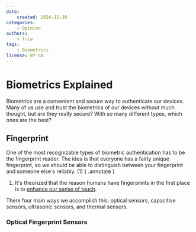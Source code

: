 ```yaml
---
date:
    created: 2024-11-30
categories:
    - Opinion
authors:
    - fria
tags:
    - Biometrics
license: BY-SA
---
```

# Biometrics Explained

Biometrics are a convenient and secure way to authenticate our devices. Many of us use and trust the biometrics of our devices without much thought, but are they really secure? With so many different types, which ones are the best?<!-- more -->

## Fingerprint

One of the most recognizable types of biometric authentication has to be the fingerprint reader. The idea is that everyone has a fairly unique fingerprint, so we should be able to distinguish between your fingerprint and someone else's reliably. (1)
{ .annotate }

1. It's theorized that the reason humans have fingerprints in the first place is to [enhance our sense of touch](https://www.science.org/doi/10.1126/science.1166467).

There four main ways we accomplish this: optical sensors, capacitive sensors, ultrasonic sensors, and thermal sensors.

### Optical Fingerprint Sensors


